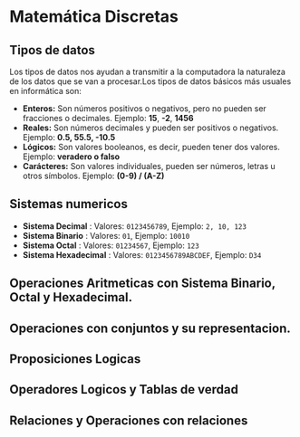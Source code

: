 # Matemática Discretas

## Tipos de datos
Los tipos de datos nos ayudan a transmitir a la computadora la naturaleza de los datos que se van a procesar.Los tipos de datos básicos más usuales en informática son:

- **Enteros:** Son números positivos o negativos, pero no pueden ser fracciones o decimales. Ejemplo: **15**, **-2**, **1456** 
- **Reales:** Son números decimales y pueden ser positivos o negativos. Ejemplo: **0.5, 55.5, -10.5** 
- **Lógicos:** Son valores booleanos, es decir, pueden tener dos valores. Ejemplo: **veradero o falso** 
- **Carácteres:** Son valores individuales, pueden ser números, letras u otros símbolos. Ejemplo: **(0-9) / (A-Z)** 

## Sistemas numericos

- **Sistema Decimal** :  Valores: `0123456789`, Ejemplo: `2, 10, 123` 
- **Sistema Binario** :  Valores: `01`, Ejemplo: `10010`
- **Sistema Octal** :  Valores: `01234567`, Ejemplo: `123` 
- **Sistema Hexadecimal** :  Valores: `0123456789ABCDEF`, Ejemplo: `D34`

## Operaciones Aritmeticas con Sistema Binario, Octal y Hexadecimal.

## Operaciones con conjuntos y su representacion.

## Proposiciones Logicas

## Operadores Logicos y Tablas de verdad

## Relaciones y Operaciones con relaciones

